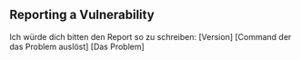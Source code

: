 ## Reporting a Vulnerability

Ich würde dich bitten den Report so zu schreiben:
[Version] 
[Command der das Problem auslöst] 
[Das Problem] 

